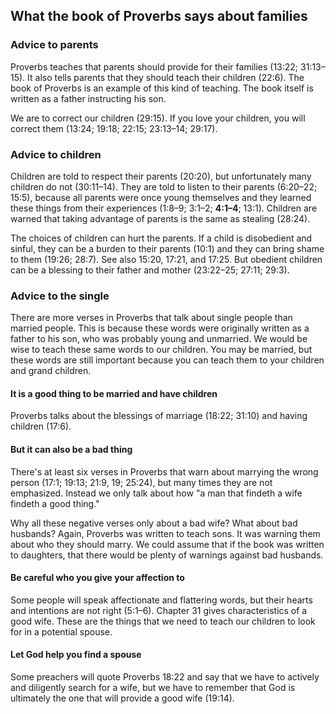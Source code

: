## What the book of Proverbs says about families

### Advice to parents

Proverbs teaches that parents should provide for their families (13:22; 31:13–15). It also tells parents that they should teach their children (22:6). The book of Proverbs is an example of this kind of teaching. The book itself is written as a father instructing his son.

We are to correct our children (29:15). If you love your children, you will correct them (13:24; 19:18; 22:15; 23:13–14; 29:17).

### Advice to children

Children are told to respect their parents (20:20), but unfortunately many children do not (30:11–14). They are told to listen to their parents (6:20–22; 15:5), because all parents were once young themselves and they learned these things from their experiences (1:8–9; 3:1–2; **4:1–4**; 13:1). Children are warned that taking advantage of parents is the same as stealing (28:24).

The choices of children can hurt the parents. If a child is disobedient and sinful, they can be a burden to their parents (10:1) and they can bring shame to them (19:26; 28:7). See also 15:20, 17:21, and 17:25. But obedient children can be a blessing to their father and mother (23:22–25; 27:11; 29:3).

### Advice to the single

There are more verses in Proverbs that talk about single people than married people. This is because these words were originally written as a father to his son, who was probably young and unmarried. We would be wise to teach these same words to our children. You may be married, but these words are still important because you can teach them to your children and grand children.

#### It is a good thing to be married and have children

Proverbs talks about the blessings of marriage (18:22; 31:10) and having children (17:6).

#### But it can also be a bad thing

There's at least six verses in Proverbs that warn about marrying the wrong person (17:1; 19:13; 21:9, 19; 25:24), but many times they are not emphasized. Instead we only talk about how "a man that findeth a wife findeth a good thing."

Why all these negative verses only about a bad wife? What about bad husbands? Again, Proverbs was written to teach sons. It was warning them about who they should marry. We could assume that if the book was written to daughters, that there would be plenty of warnings against bad husbands.

#### Be careful who you give your affection to

Some people will speak affectionate and flattering words, but their hearts and intentions are not right (5:1–6). Chapter 31 gives characteristics of a good wife. These are the things that we need to teach our children to look for in a potential spouse.

#### Let God help you find a spouse

Some preachers will quote Proverbs 18:22 and say that we have to actively and diligently search for a wife, but we have to remember that God is ultimately the one that will provide a good wife (19:14).

